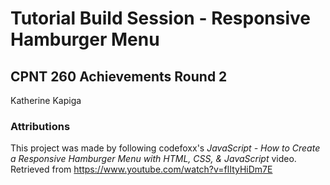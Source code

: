 # Tutorial Build Session - Responsive Hamburger Menu
## CPNT 260 Achievements Round 2
Katherine Kapiga

### Attributions
This project was made by following codefoxx's *JavaScript - How to Create a Responsive Hamburger Menu with HTML, CSS, & JavaScript* video. Retrieved from https://www.youtube.com/watch?v=flItyHiDm7E